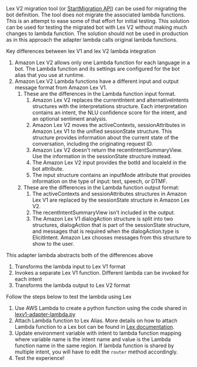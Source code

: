 Lex V2 migration tool (or [StartMigration API](https://docs.aws.amazon.com/lex/latest/dg/API_StartMigration.html)) can be used for migrating the bot definition. The tool does not migrate the associated lambda functions. This is an attempt to ease some of that effort for initial testing. This solution can be used for testing the migrated bot with Lex V2 without making much changes to lambda function. The solution should not be used in production as in this approach the adapter lambda calls original lambda functions.

Key differences between lex V1 and lex V2 lambda integration
1. Amazon Lex V2 allows only one Lambda function for each language in a bot. The Lambda function and its settings are configured for the bot alias that you use at runtime.
2. Amazon Lex V2 Lambda functions have a different input and output message format from Amazon Lex V1. 
   1. These are the differences in the Lambda function input format.
      1. Amazon Lex V2 replaces the currentIntent and alternativeIntents structures with the interpretations structure. Each interpretation contains an intent, the NLU confidence score for the intent, and an optional sentiment analysis.
      2. Amazon Lex V2 moves the activeContexts, sessionAttributes in Amazon Lex V1 to the unified sessionState structure. This structure provides information about the current state of the conversation, including the originating request ID.
      3. Amazon Lex V2 doesn't return the recentIntentSummaryView. Use the information in the sessionState structure instead.
      4. The Amazon Lex V2 input provides the botId and localeId in the bot attribute.
      5. The input structure contains an inputMode attribute that provides information on the type of input: text, speech, or DTMF.  
   2. These are the differences in the Lambda function output format:
      1. The activeContexts and sessionAttributes structures in Amazon Lex V1 are replaced by the sessionState structure in Amazon Lex V2.
      2. The recentIntentSummaryView isn't included in the output.
      3. The Amazon Lex V1 dialogAction structure is split into two structures, dialogAction that is part of the sessionState structure, and messages that is required when the dialogAction.type is ElicitIntent. Amazon Lex chooses messages from this structure to show to the user.

This adapter lambda abstracts both of the differences above
1. Transforms the lambda input to Lex V1 format 
2. Invokes a separate Lex V1 function. Different lambda can be invoked for each intent
3. Transforms the lambda output to Lex V2 format

Follow the steps below to test the lambda using Lex

1. Use AWS Lambda to create a python function using the code shared in [lexv1-adapter-lambda.py](https://github.com/Tachyon/aws-lexv2-example-lambda/blob/main/blueprints/python/lexv1-adapter-lambda/lexv1-adapter-lambda.py)
2. Attach Lambda function to Lex Alias. More details on how to attach Lambda function to a Lex bot can be found in [Lex documentation](https://docs.aws.amazon.com/lexv2/latest/dg/lambda.html#lambda-attach).
3. Update environment variable with intent to lambda function mapping where variable name is the intent name and value is the Lambda function name in the same region. If lambda function is shared by multiple intent, you will have to edit the ```router``` method accordingly.
4. Test the experience!
